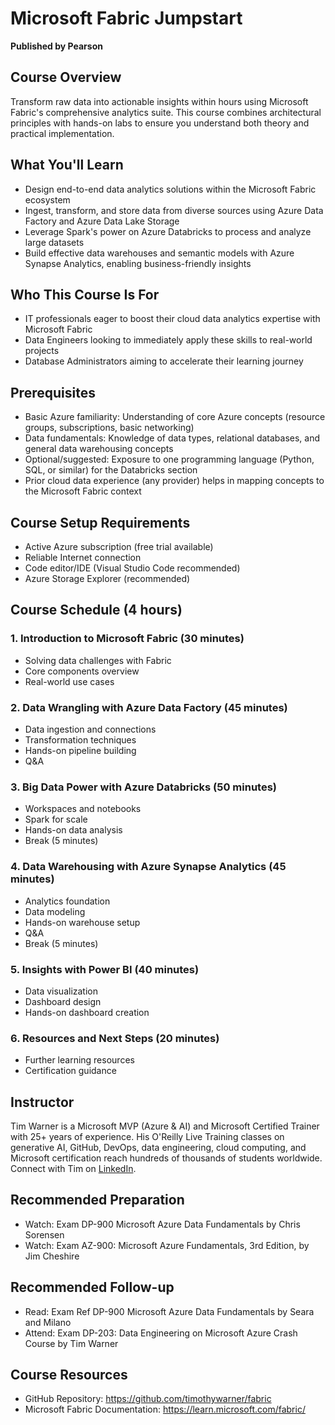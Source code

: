 # Microsoft Fabric Jumpstart
**Published by Pearson**

## Course Overview
Transform raw data into actionable insights within hours using Microsoft Fabric's comprehensive analytics suite. This course combines architectural principles with hands-on labs to ensure you understand both theory and practical implementation.

## What You'll Learn
- Design end-to-end data analytics solutions within the Microsoft Fabric ecosystem
- Ingest, transform, and store data from diverse sources using Azure Data Factory and Azure Data Lake Storage
- Leverage Spark's power on Azure Databricks to process and analyze large datasets
- Build effective data warehouses and semantic models with Azure Synapse Analytics, enabling business-friendly insights

## Who This Course Is For
- IT professionals eager to boost their cloud data analytics expertise with Microsoft Fabric
- Data Engineers looking to immediately apply these skills to real-world projects
- Database Administrators aiming to accelerate their learning journey

## Prerequisites
- Basic Azure familiarity: Understanding of core Azure concepts (resource groups, subscriptions, basic networking)
- Data fundamentals: Knowledge of data types, relational databases, and general data warehousing concepts
- Optional/suggested: Exposure to one programming language (Python, SQL, or similar) for the Databricks section
- Prior cloud data experience (any provider) helps in mapping concepts to the Microsoft Fabric context

## Course Setup Requirements
- Active Azure subscription (free trial available)
- Reliable Internet connection
- Code editor/IDE (Visual Studio Code recommended)
- Azure Storage Explorer (recommended)

## Course Schedule (4 hours)

### 1. Introduction to Microsoft Fabric (30 minutes)
- Solving data challenges with Fabric
- Core components overview
- Real-world use cases

### 2. Data Wrangling with Azure Data Factory (45 minutes)
- Data ingestion and connections
- Transformation techniques
- Hands-on pipeline building
- Q&A

### 3. Big Data Power with Azure Databricks (50 minutes)
- Workspaces and notebooks
- Spark for scale
- Hands-on data analysis
- Break (5 minutes)

### 4. Data Warehousing with Azure Synapse Analytics (45 minutes)
- Analytics foundation
- Data modeling
- Hands-on warehouse setup
- Q&A
- Break (5 minutes)

### 5. Insights with Power BI (40 minutes)
- Data visualization
- Dashboard design
- Hands-on dashboard creation

### 6. Resources and Next Steps (20 minutes)
- Further learning resources
- Certification guidance

## Instructor
Tim Warner is a Microsoft MVP (Azure & AI) and Microsoft Certified Trainer with 25+ years of experience. His O'Reilly Live Training classes on generative AI, GitHub, DevOps, data engineering, cloud computing, and Microsoft certification reach hundreds of thousands of students worldwide. Connect with Tim on [LinkedIn](https://www.linkedin.com/in/timothywarner).

## Recommended Preparation
- Watch: Exam DP-900 Microsoft Azure Data Fundamentals by Chris Sorensen
- Watch: Exam AZ-900: Microsoft Azure Fundamentals, 3rd Edition, by Jim Cheshire

## Recommended Follow-up
- Read: Exam Ref DP-900 Microsoft Azure Data Fundamentals by Seara and Milano
- Attend: Exam DP-203: Data Engineering on Microsoft Azure Crash Course by Tim Warner

## Course Resources
- GitHub Repository: https://github.com/timothywarner/fabric
- Microsoft Fabric Documentation: https://learn.microsoft.com/fabric/
